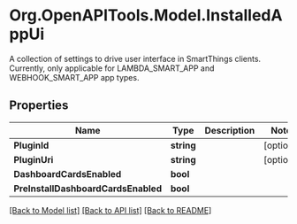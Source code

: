 # Org.OpenAPITools.Model.InstalledAppUi
A collection of settings to drive user interface in SmartThings clients.  Currently, only applicable for LAMBDA_SMART_APP and WEBHOOK_SMART_APP app types. 
## Properties

Name | Type | Description | Notes
------------ | ------------- | ------------- | -------------
**PluginId** | **string** |  | [optional] 
**PluginUri** | **string** |  | [optional] 
**DashboardCardsEnabled** | **bool** |  | 
**PreInstallDashboardCardsEnabled** | **bool** |  | 

[[Back to Model list]](../README.md#documentation-for-models) [[Back to API list]](../README.md#documentation-for-api-endpoints) [[Back to README]](../README.md)

